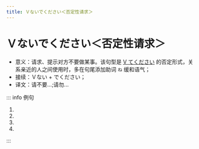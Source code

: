 ```yaml
---
title: Ｖないでください＜否定性请求＞
---
```


# Ｖないでください＜否定性请求＞

- 意义：请求、提示对方不要做某事。该句型是 <u>[V てください](../course8/1-9-10.md)</u> 的否定形式，关系亲近的人之间使用时，多在句尾添加助词 `ね` 缓和语气；
- 接续：Ｖない + でください；
- 译文：请不要...;请勿...

::: info 例句

1. <grammer-content sentence="[気/き]にし**ないでくださいね**。" trans="请不用放在心上哦。" />
2. <grammer-content sentence="[図書館/としょかん]では[大/おお]きい[声/こえ]を[出/だ]さ**ないでください**。" trans="图书馆内请不要大声喧哗。" />
3. <grammer-content sentence="[試験/しけん]のとき、[作文/さくぶん]は[鉛筆/えんぴつ]で[書/か]か**ないでください**。" trans="考试的时候，请不要使用铅笔写作文。" />
4. <grammer-content sentence="[明日/あした]の[会議/かいぎ]には[遅/おく]れ**ないでくださいね**。" trans="明天的会议请不要迟到。" />

:::
